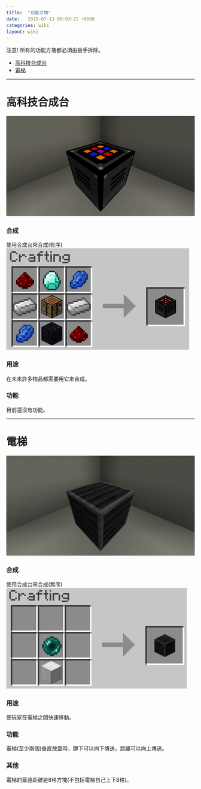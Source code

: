 ```yaml
---
title:  "功能方塊"
date:   2018-07-13 00:03:25 +0800
categories: wiki
layout: wiki
---
```


注意! 所有的功能方塊都必須由扳手拆除。

* [高科技合成台](#高科技合成台)
* [電梯](#電梯)

*****
# 高科技合成台
![](/assets/img/wiki/ht-ct/overview.png)
### 合成
使用合成台來合成(有序)
![](/assets/img/wiki/ht-ct/recipe.png)
### 用途
在未來許多物品都需要用它來合成。
### 功能
目前還沒有功能。

*****
# 電梯
![](/assets/img/wiki/elevator/overview.png)
### 合成
使用合成台來合成(無序)
![](/assets/img/wiki/elevator/recipe.png)
### 用途
使玩家在電梯之間快速移動。
### 功能
電梯(至少兩個)垂直放置時，蹲下可以向下傳送，跳躍可以向上傳送。
### 其他
電梯的最遠距離是8格方塊(不包括電梯自己上下8格)。